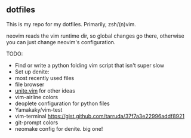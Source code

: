 ## dotfiles

This is my repo for my dotfiles. Primarily, zsh/(n)vim.

neovim reads the vim runtime dir, so global changes go there, otherwise
you can just change neovim's configuration.

TODO:
 * Find or write a python folding vim script that isn't super slow
 * Set up denite:
 * most recently used files
 * file browser
 * [unite.vim](https://github.com/Shougo/unite.vim) for other ideas
 * vim-airline colors
 * deoplete configuration for python files
 * Yamakaky/vim-test
 * vim-terminal https://gist.github.com/tarruda/37f7a3e22996addf8921
 * git-prompt colors
 * neomake config for denite. big one!
